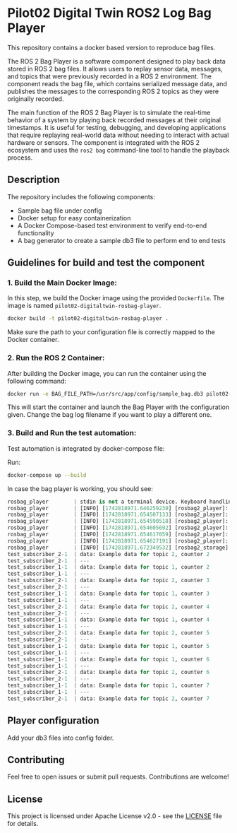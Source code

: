 # Pilot02 Digital Twin ROS2 Log Bag Player

This repository contains a docker based version to reproduce bag files.

The ROS 2 Bag Player is a software component designed to play back data stored in ROS 2 bag files. It allows users to replay sensor data, messages, and topics that were previously recorded in a ROS 2 environment. The component reads the bag file, which contains serialized message data, and publishes the messages to the corresponding ROS 2 topics as they were originally recorded.

The main function of the ROS 2 Bag Player is to simulate the real-time behavior of a system by playing back recorded messages at their original timestamps. It is useful for testing, debugging, and developing applications that require replaying real-world data without needing to interact with actual hardware or sensors. The component is integrated with the ROS 2 ecosystem and uses the `ros2 bag` command-line tool to handle the playback process.

## Description

The repository includes the following components:
- Sample bag file under config
- Docker setup for easy containerization
- A Docker Compose-based test environment to verify end-to-end functionality
- A bag generator to create a sample db3 file to perform end to end tests

## Guidelines for build and test the component 

### 1. **Build the Main Docker Image:**

In this step, we build the Docker image using the provided `Dockerfile`. The image is named `pilot02-digitaltwin-rosbag-player`.

```bash
docker build -t pilot02-digitaltwin-rosbag-player .
```
Make sure the path to your configuration file is correctly mapped to the Docker container.

### 2. **Run the ROS 2 Container:**

After building the Docker image, you can run the container using the following command:

```bash
docker run -e BAG_FILE_PATH=/usr/src/app/config/sample_bag.db3 pilot02-digitaltwin-rosbag-player
```

This will start the container and launch the Bag Player with the configuration given. Change the bag log filename if you want to play a different one.

### 3. **Build and Run the test automation:**

Test automation is integrated by docker-compose file:

Run: 
```bash
docker-compose up --build
```
In case the bag player is working, you should see:
```python
rosbag_player        | stdin is not a terminal device. Keyboard handling disabled.[INFO] [1742818971.627322532] [rosbag2_storage]: Opened database '/usr/src/app/config/sample_bag.db3' for READ_ONLY.
rosbag_player        | [INFO] [1742818971.646259230] [rosbag2_player]: Set rate to 1
rosbag_player        | [INFO] [1742818971.654507133] [rosbag2_player]: Adding keyboard callbacks.
rosbag_player        | [INFO] [1742818971.654590518] [rosbag2_player]: Press SPACE for Pause/Resume
rosbag_player        | [INFO] [1742818971.654605692] [rosbag2_player]: Press CURSOR_RIGHT for Play Next Message
rosbag_player        | [INFO] [1742818971.654617059] [rosbag2_player]: Press CURSOR_UP for Increase Rate 10%
rosbag_player        | [INFO] [1742818971.654627191] [rosbag2_player]: Press CURSOR_DOWN for Decrease Rate 10%
rosbag_player        | [INFO] [1742818971.672349532] [rosbag2_storage]: Opened database '/usr/src/app/config/sample_bag.db3' for READ_ONLY.
test_subscriber_2-1  | data: Example data for topic 2, counter 2
test_subscriber_2-1  | ---
test_subscriber_1-1  | data: Example data for topic 1, counter 2
test_subscriber_1-1  | ---
test_subscriber_2-1  | data: Example data for topic 2, counter 3
test_subscriber_2-1  | ---
test_subscriber_1-1  | data: Example data for topic 1, counter 3
test_subscriber_1-1  | ---
test_subscriber_2-1  | data: Example data for topic 2, counter 4
test_subscriber_2-1  | ---
test_subscriber_1-1  | data: Example data for topic 1, counter 4
test_subscriber_1-1  | ---
test_subscriber_2-1  | data: Example data for topic 2, counter 5
test_subscriber_2-1  | ---
test_subscriber_1-1  | data: Example data for topic 1, counter 5
test_subscriber_1-1  | ---
test_subscriber_1-1  | data: Example data for topic 1, counter 6
test_subscriber_1-1  | ---
test_subscriber_2-1  | data: Example data for topic 2, counter 6
test_subscriber_2-1  | ---
test_subscriber_1-1  | data: Example data for topic 1, counter 7
test_subscriber_1-1  | ---
test_subscriber_2-1  | data: Example data for topic 2, counter 7
```

## Player configuration

Add your db3 files into config folder.

## Contributing

Feel free to open issues or submit pull requests. Contributions are welcome!

## License

This project is licensed under Apache License v2.0 - see the [LICENSE](LICENSE) file for details.